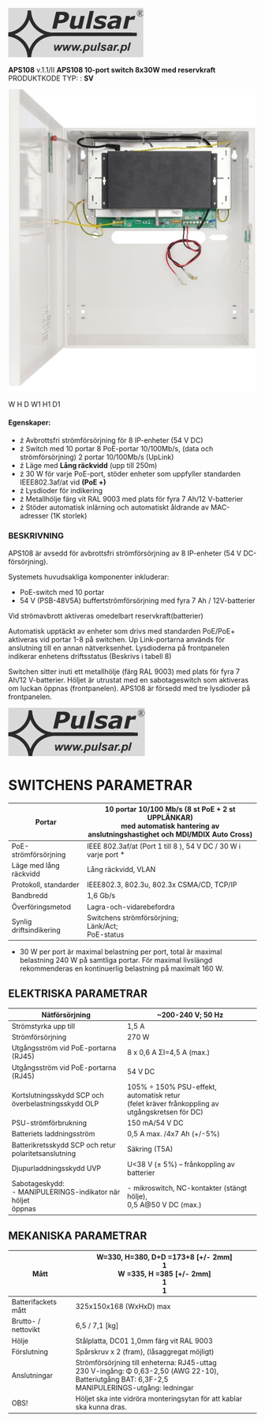 ![](images/_page_0_Picture_1.jpeg)

**APS108** v.1.1/II **APS108 10-port switch 8x30W med reservkraft** PRODUKTKODE TYP: : **SV**

![](images/_page_0_Picture_4.jpeg)

W H D W1 H1 D1

#### **Egenskaper:**

- ź Avbrottsfri strömförsörjning för 8 IP-enheter (54 V DC)
- ź Switch med 10 portar 8 PoE-portar 10/100Mb/s, (data och strömförsörjning) 2 portar 10/100Mb/s (UpLink)
- ź Läge med **Lång räckvidd** (upp till 250m)
- ź 30 W för varje PoE-port, stöder enheter som uppfyller standarden IEEE802.3af/at vid **(PoE +)**
- ź Lysdioder för indikering
- ź Metallhölje färg vit RAL 9003 med plats för fyra 7 Ah/12 V-batterier
- ź Stöder automatisk inlärning och automatiskt åldrande av MAC-adresser (1K storlek)

### **BESKRIVNING**

APS108 är avsedd för avbrottsfri strömförsörjning av 8 IP-enheter (54 V DC-försörjning).

Systemets huvudsakliga komponenter inkluderar:

- PoE-switch med 10 portar
- 54 V (PSB-48V5A) buffertströmförsörjning med fyra 7 Ah / 12V-batterier

Vid strömavbrott aktiveras omedelbart reservkraft(batterier)

 Automatisk upptäckt av enheter som drivs med standarden PoE/PoE+ aktiveras vid portar 1-8 på switchen. Up Link-portarna används för anslutning till en annan nätverksenhet. Lysdioderna på frontpanelen indikerar enhetens driftsstatus (Beskrivs i tabell 8)

 Switchen sitter inuti ett metallhölje (färg RAL 9003) med plats för fyra 7 Ah/12 V-batterier. Höljet är utrustat med en sabotageswitch som aktiveras om luckan öppnas (frontpanelen). APS108 är försedd med tre lysdioder på frontpanelen.

![](images/_page_1_Picture_1.jpeg)

# **SWITCHENS PARAMETRAR**

| Portar                  | 10 portar 10/100 Mb/s (8 st PoE + 2 st UPPLÄNKAR)<br>med automatisk hantering av anslutningshastighet och MDI/MDIX Auto Cross) |
|-------------------------|--------------------------------------------------------------------------------------------------------------------------------|
| PoE-strömförsörjning    | IEEE 802.3af/at (Port 1 till 8 ), 54 V DC / 30 W i varje port *                                                                |
| Läge med lång räckvidd  | Lång räckvidd, VLAN                                                                                                            |
| Protokoll, standarder   | IEEE802.3, 802.3u, 802.3x CSMA/CD, TCP/IP                                                                                      |
| Bandbredd               | 1,6 Gb/s                                                                                                                       |
| Överföringsmetod        | Lagra-och-vidarebefordra                                                                                                       |
| Synlig driftsindikering | Switchens strömförsörjning;<br>Länk/Act;<br>PoE-status                                                                         |

* 30 W per port är maximal belastning per port, total är maximal belastning 240 W på samtliga portar. För maximal livslängd rekommenderas en kontinuerlig belastning på maximalt 160 W.

## **ELEKTRISKA PARAMETRAR**

| Nätförsörjning                                                   | ~200-240 V; 50 Hz                                                                                |
|------------------------------------------------------------------|--------------------------------------------------------------------------------------------------|
| Strömstyrka upp till                                             | 1,5 A                                                                                            |
| Strömförsörjning                                                 | 270 W                                                                                            |
| Utgångsström vid PoE-portarna (RJ45)                             | 8 x 0,6 A ΣI=4,5 A (max.)                                                                        |
| Utgångsström vid PoE-portarna (RJ45)                             | 54 V DC                                                                                          |
| Kortslutningsskydd SCP och<br>överbelastningsskydd OLP           | 105% ÷ 150% PSU-effekt, automatisk retur<br>(felet kräver frånkoppling av utgångskretsen för DC) |
| PSU-strömförbrukning                                             | 150 mA/54 V DC                                                                                   |
| Batteriets laddningsström                                        | 0,5 A max. /4x7 Ah (+/-5%)                                                                       |
| Batterikretsskydd SCP och retur<br>polaritetsanslutning          | Säkring (T5A)                                                                                    |
| Djupurladdningsskydd UVP                                         | U<38 V (± 5%) – frånkoppling av batterier                                                        |
| Sabotageskydd:<br>- MANIPULERINGS-indikator när höljet<br>öppnas | - mikroswitch, NC-kontakter (stängt hölje),<br>0,5 A@50 V DC (max.)                              |

## **MEKANISKA PARAMETRAR**

| Mått                | W=330, H=380, D+D =173+8 [+/- 2mm]<br>1<br>W =335, H =385 [+/- 2mm]<br>1<br>1                                                                           |
|---------------------|---------------------------------------------------------------------------------------------------------------------------------------------------------|
| Batterifackets mått | 325x150x168 (WxHxD) max                                                                                                                                 |
| Brutto- / nettovikt | 6,5 / 7,1 [kg]                                                                                                                                          |
| Hölje               | Stålplatta, DC01 1,0mm färg vit RAL 9003                                                                                                                |
| Förslutning         | Spårskruv x 2 (fram), (låsaggregat möjligt)                                                                                                             |
| Anslutningar        | Strömförsörjning till enheterna: RJ45-uttag<br>230 V-ingång: Φ 0,63-2,50 (AWG 22-10),<br>Batteriutgång BAT: 6,3F-2,5<br>MANIPULERINGS-utgång: ledningar |
| OBS!                | Höljet ska inte vidröra monteringsytan för att kablar ska kunna dras.                                                                                   |